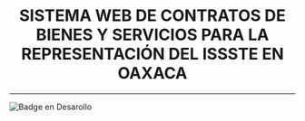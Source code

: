 
<h1 align="center"> SISTEMA WEB DE CONTRATOS DE BIENES Y SERVICIOS PARA LA REPRESENTACIÓN DEL ISSSTE EN OAXACA  </h1>


---------------------------------------------------------------------------------------------------------

   ![Badge en Desarollo](https://img.shields.io/badge/STATUS-EN%20DESAROLLO-green)

